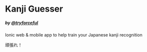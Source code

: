 # Kanji Guesser

##### by [@tryforceful](http://www.github.com/tryforceful)

Ionic web & mobile app to help train your Japanese kanji recognition

頑張れ！
